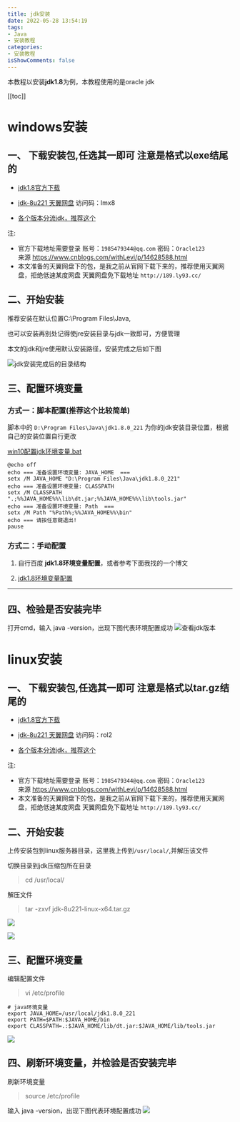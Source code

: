 ```yaml
---
title: jdk安装
date: 2022-05-28 13:54:19
tags:
- Java
- 安装教程
categories:
- 安装教程
isShowComments: false
---
```


<Boxx/>

本教程以安装**jdk1.8**为例，本教程使用的是oracle jdk

<!-- more -->

[[toc]]

# windows安装

## 一、 下载安装包,任选其一即可 注意是格式以exe结尾的

- [jdk1.8官方下载](https://www.oracle.com/java/technologies/javase/javase8u211-later-archive-downloads.html)

- [jdk-8u221 天翼网盘](https://cloud.189.cn/t/3euYRrRryEJr) 访问码：lmx8

- [各个版本分流jdk，推荐这个](https://injdk.cn/)

注: 
- 官方下载地址需要登录 账号：`1985479344@qq.com` 密码：`Oracle123`<br/>
   来源 https://www.cnblogs.com/withLevi/p/14628588.html
- 本文准备的天翼网盘下的包，是我之前从官网下载下来的，推荐使用天翼网盘，拒绝低速某度网盘
   天翼网盘免下载地址 `http://189.ly93.cc/`


## 二、开始安装
推荐安装在默认位置C:\Program Files\Java,

也可以安装再别处记得使jre安装目录与jdk一致即可，方便管理

本文的jdk和jre使用默认安装路径，安装完成之后如下图

![jdk安装完成后的目录结构](/znote/img/notes/jdk安装/jdk安装完成后的目录结构.png)


## 三、配置环境变量
### 方式一：脚本配置(推荐这个比较简单)
脚本中的 `D:\Program Files\Java\jdk1.8.0_221` 为你的jdk安装目录位置，根据自己的安装位置自行更改

[win10配置jdk环境变量.bat](https://zlhy7.lanzoul.com/ib0u2ng)
```shell
@echo off
echo === 准备设置环境变量: JAVA_HOME  === 
setx /M JAVA_HOME "D:\Program Files\Java\jdk1.8.0_221"
echo === 准备设置环境变量: CLASSPATH 
setx /M CLASSPATH ".;%%JAVA_HOME%%\lib\dt.jar;%%JAVA_HOME%%\lib\tools.jar"
echo === 准备设置环境变量: Path  === 
setx /M Path "%Path%;%%JAVA_HOME%%\bin"
echo === 请按任意键退出! 
pause
```
### 方式二：手动配置
1. 自行百度 **jdk1.8环境变量配置**，或者参考下面我找的一个博文

2. [jdk1.8环境变量配置](https://www.cnblogs.com/nojacky/p/9497724.html)

---
## 四、检验是否安装完毕
打开cmd，输入 java -version，出现下图代表环境配置成功
![查看jdk版本](/znote/img/notes/jdk安装/查看jdk版本.png)

# linux安装

## 一、 下载安装包,任选其一即可 注意是格式以tar.gz结尾的

- [jdk1.8官方下载](https://www.oracle.com/java/technologies/javase/javase8u211-later-archive-downloads.html)

- [jdk-8u221 天翼网盘](https://cloud.189.cn/t/IBFf2qiqau2m) 访问码：rol2

- [各个版本分流jdk，推荐这个](https://injdk.cn/)

注: 

- 官方下载地址需要登录 账号：`1985479344@qq.com` 密码：`Oracle123`<br/>
  来源 https://www.cnblogs.com/withLevi/p/14628588.html
- 本文准备的天翼网盘下的包，是我之前从官网下载下来的，推荐使用天翼网盘，拒绝低速某度网盘
  天翼网盘免下载地址 `http://189.ly93.cc/`


## 二、开始安装

上传安装包到linux服务器目录，这里我上传到`/usr/local/`,并解压该文件

切换目录到jdk压缩包所在目录
> cd /usr/local/

解压文件
> tar -zxvf jdk-8u221-linux-x64.tar.gz

![](/znote/img/notes/jdk安装/1.上传jdk压缩包到指定位置.png)

![](/znote/img/notes/jdk安装/2.解压文件.png)

## 三、配置环境变量

编辑配置文件
> vi /etc/profile

```shell
# java环境变量
export JAVA_HOME=/usr/local/jdk1.8.0_221
export PATH=$PATH:$JAVA_HOME/bin
export CLASSPATH=.:$JAVA_HOME/lib/dt.jar:$JAVA_HOME/lib/tools.jar
```
![](/znote/img/notes/jdk安装/3.配置环境变量.png)
## 四、刷新环境变量，并检验是否安装完毕

刷新环境变量
> source /etc/profile

输入 java -version，出现下图代表环境配置成功
![](/znote/img/notes/jdk安装/4.验证jdk环境配置完成.png)